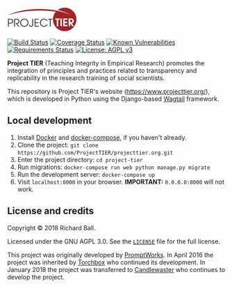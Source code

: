 ![Project TIER](project_tier/static/img/logo.svg)

[![Build Status](https://travis-ci.org/ProjectTIER/projecttier.org.svg?branch=master)](https://travis-ci.org/ProjectTIER/projecttier.org)
[![Coverage Status](https://coveralls.io/repos/github/ProjectTIER/projecttier.org/badge.svg?branch=master)](https://coveralls.io/github/ProjectTIER/projecttier.org?branch=master)
[![Known Vulnerabilities](https://snyk.io/test/github/projecttier/projecttier.org/badge.svg?targetFile=requirements.txt)](https://snyk.io/test/github/projecttier/projecttier.org?targetFile=requirements.txt)
[![Requirements Status](https://requires.io/github/ProjectTIER/projecttier.org/requirements.svg?branch=master)](https://requires.io/github/ProjectTIER/projecttier.org/requirements/?branch=master)
[![License: AGPL v3](https://img.shields.io/badge/License-AGPL%20v3-blue.svg)](https://www.gnu.org/licenses/agpl-3.0)

**Project TIER** (Teaching Integrity in Empirical Research) promotes the integration of principles and practices related to transparency and replicability in the research training of social scientists.

This repository is Project TIER's website (https://www.projecttier.org/), which is developed in Python using the Django-based [Wagtail](https://wagtail.io/) framework.

## Local development

1. Install [Docker](https://asciinema.org/a/158200) and [docker-compose](https://docs.docker.com/compose/install/), if you haven't already.
2. Clone the project: `git clone https://github.com/ProjectTIER/projecttier.org.git`
3. Enter the project directory: `cd project-tier`
4. Run migrations: `docker-compose run web python manage.py migrate`
5. Run the development server: `docker-compose up`
6. Visit `localhost:8000` in your browser. **IMPORTANT:** `0.0.0.0:8000` will not work.

## License and credits

Copyright © 2018 Richard Ball.

Licensed under the GNU AGPL 3.0. See the [`LICENSE`](LICENSE) file for the full license.

This project was originally developed by [PromptWorks](https://www.promptworks.com/). In April 2016 the project was inherited by [Torchbox](https://torchbox.com/) who continued its development. In January 2018 the project was transferred to [Candlewaster](https://candlewaster.co/) who continues to develop the project.
